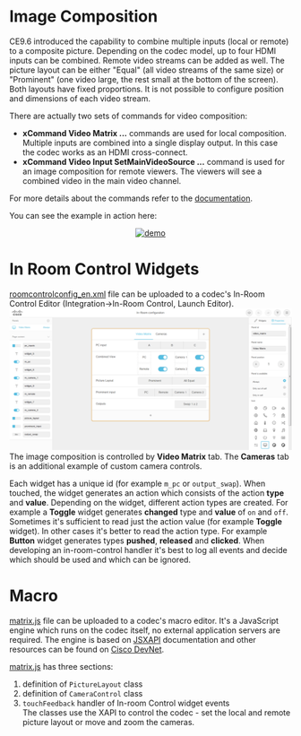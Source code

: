 # Image Composition
CE9.6 introduced the capability to combine multiple inputs (local or remote) to a composite picture. Depending on the codec model, up to four HDMI inputs can be combined. Remote video streams can be added as well. The picture layout can be either "Equal" (all video streams of the same size) or "Prominent" (one video large, the rest small at the bottom of the screen). Both layouts have fixed proportions. It is not possible to configure position and dimensions of each video stream.

There are actually two sets of commands for video composition:
* **xCommand Video Matrix ...** commands are used for local composition. Multiple inputs are combined into a single display output. In this case the codec works as an HDMI cross-connect.
* **xCommand Video Input SetMainVideoSource ...** command is used for an image composition for remote viewers. The viewers will see a combined video in the main video channel.

For more details about the commands refer to the [documentation](https://www.cisco.com/c/dam/en/us/td/docs/telepresence/endpoint/ce96/collaboration-endpoint-software-api-reference-guide-ce96.pdf).

You can see the example in action here:  
<div align="center">
  <a href="https://www.youtube.com/watch?v=fKuViiEQwYg"><img src="https://img.youtube.com/vi/fKuViiEQwYg/0.jpg" alt="demo"></a>
</div>  

# In Room Control Widgets
[roomcontrolconfig_en.xml](roomcontrolconfig_en.xml) file can be uploaded to a codec's In-Room Control Editor (Integration->In-Room Control, Launch Editor).  
![In-Room Control Editor](in-room-editor.png)  
The image composition is controlled by **Video Matrix** tab. The **Cameras** tab is an additional example of custom camera controls.  

Each widget has a unique id (for example `m_pc` or `output_swap`). When touched, the widget generates an action which consists of the action **type** and **value**. Depending on the widget, different action types are created. For example a **Toggle** widget generates  **changed** type and **value** of `on` and `off`. Sometimes it's sufficient to read just the action value (for example **Toggle** widget). In other cases it's better to read the action type. For example **Button** widget generates types **pushed**, **released** and **clicked**. When developing an in-room-control handler it's best to log all events and decide which should be used and which can be ignored.

# Macro
[matrix.js](matrix.js) file can be uploaded to a codec's macro editor. It's a JavaScript engine which runs on the codec itself, no external application servers are required. The engine is based on [JSXAPI](https://github.com/cisco-ce/jsxapi) documentation and other resources can be found on [Cisco DevNet](https://developer.cisco.com/codeexchange/github/repo/CiscoDevNet/awesome-xapi/).

[matrix.js](matrix.js) has three sections:
1. definition of `PictureLayout` class
2. definition of `CameraControl` class
3. `touchFeedback` handler of In-room Control widget events  
The classes use the XAPI to control the codec - set the local and remote picture layout or move and zoom the cameras.
